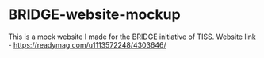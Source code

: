 # BRIDGE-website-mockup

This is a mock website I made for the BRIDGE initiative of TISS.
Website link - https://readymag.com/u1113572248/4303646/

